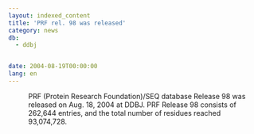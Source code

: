```yaml
---
layout: indexed_content
title: 'PRF rel. 98 was released'
category: news
db:
  - ddbj


date: 2004-08-19T00:00:00
lang: en
---
```


<dd>PRF (Protein Research Foundation)/SEQ database Release 98 was released on Aug. 18, 2004 at DDBJ. PRF Release 98 consists of 262,644 entries, and the total number of residues reached 93,074,728.</dd>
